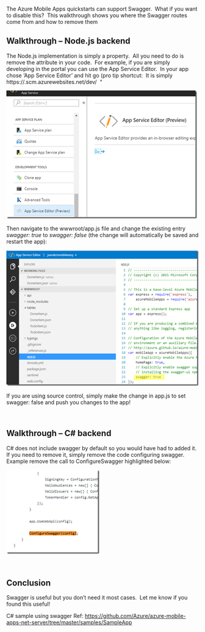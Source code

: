 The Azure Mobile Apps quickstarts can support Swagger.&nbsp; What if you want to disable this?&nbsp; This walkthrough shows you where the Swagger routes come from and how to remove them

## Walkthrough – Node.js backend

The Node.js implementation is simply a property.&nbsp; All you need to do is remove the attribute in your code.&nbsp; For example, if you are simply developing in the portal you can use the App Service Editor.&nbsp; In your app chose ‘App Service Editor’ and hit go (pro tip shortcut:&nbsp; It is simply https://<the name of your app>.scm.azurewebsites.net/dev/&nbsp; “

[<img loading="lazy" title="capture20180131095116230" style="border-top: 0px;border-right: 0px;border-bottom: 0px;padding-top: 0px;padding-left: 0px;border-left: 0px;padding-right: 0px" border="0" alt="capture20180131095116230" src="/assets/images/2018/01/capture20180131095116230_thumb.png" width="500" height="335" />](/assets/images/2018/01/capture20180131095116230.png)

Then navigate to the wwwroot/app.js file and change the existing entry _swagger: true_ to _swagger: false_ (the change will automatically be saved and restart the app):

[<img loading="lazy" title="capture20180131095511742" style="border-top: 0px;border-right: 0px;border-bottom: 0px;padding-top: 0px;padding-left: 0px;border-left: 0px;padding-right: 0px" border="0" alt="capture20180131095511742" src="/assets/images/2018/01/capture20180131095511742_thumb.png" width="507" height="355" />](/assets/images/2018/01/capture20180131095511742.png)

If you are using source control, simply make the change in app.js to set swagger: false and push you changes to the app!

&nbsp;

## Walkthrough – C# backend

C# does not include swagger by default so you would have had to added it.&nbsp; If you need to remove it, simply remove the code configuring swagger.&nbsp; Example remove the call to ConfigureSwagger highlighted below:

[<img loading="lazy" title="capture20180131101259135" style="border-top: 0px;border-right: 0px;border-bottom: 0px;padding-top: 0px;padding-left: 0px;border-left: 0px;padding-right: 0px" border="0" alt="capture20180131101259135" src="/assets/images/2018/01/capture20180131101259135_thumb.png" width="244" height="220" />](/assets/images/2018/01/capture20180131101259135.png)

&nbsp;

## Conclusion

Swagger is useful but you don’t need it most cases.&nbsp; Let me know if you found this useful!

C# sample using swagger Ref: <a title="https://github.com/Azure/azure-mobile-apps-net-server/tree/master/samples/SampleApp" href="https://github.com/Azure/azure-mobile-apps-net-server/tree/master/samples/SampleApp" target="_blank">https://github.com/Azure/azure-mobile-apps-net-server/tree/master/samples/SampleApp</a>